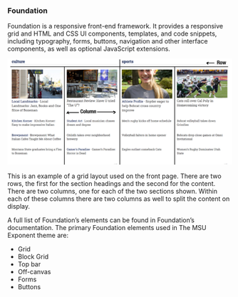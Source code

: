 <link rel="stylesheet" href="../style.css">

### Foundation

Foundation is a responsive front-end framework. It provides a responsive grid and HTML and CSS UI components, templates, and code snippets, including typography, forms, buttons, navigation and other interface components, as well as optional JavaScript extensions.

![](foundation.png)

This is an example of a grid layout used on the front page. There are two rows, the first for the section headings and the second for the content. There are two columns, one for each of the two sections shown. Within each of these columns there are two columns as well to split the content on display.

A full list of Foundation’s elements can be found in Foundation’s documentation. The primary Foundation elements used in The MSU Exponent theme are:

+ Grid
+ Block Grid
+ Top bar
+ Off-canvas
+ Forms
+ Buttons
